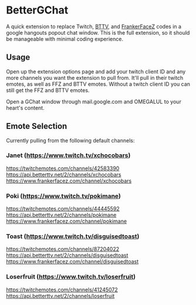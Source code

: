 # BetterGChat

A quick extension to replace Twitch, [BTTV](https://nightdev.com/betterttv/), and [FrankerFaceZ](https://www.frankerfacez.com/) codes in a google hangouts popout chat window. This is the full extension, so it should be manageable with minimal coding experience.

## Usage

Open up the extension options page and add your twitch client ID and any more channels you want the extension to pull from. It'll pull in their twitch emotes, as well as FFZ and BTTV emotes. Without a twitch client ID you can still get the FFZ and BTTV emotes.

Open a GChat window through mail.google.com and OMEGALUL to your heart's content.

## Emote Selection
Currently pulling from the following default channels:

### Janet (https://www.twitch.tv/xchocobars)
https://twitchemotes.com/channels/42583390
https://api.betterttv.net/2/channels/xchocobars  
https://www.frankerfacez.com/channel/xchocobars

### Poki (https://www.twitch.tv/pokimane)
https://twitchemotes.com/channels/44445592
https://api.betterttv.net/2/channels/pokimane  
https://www.frankerfacez.com/channel/pokimane

### Toast (https://www.twitch.tv/disguisedtoast)
https://twitchemotes.com/channels/87204022
https://api.betterttv.net/2/channels/disguisedtoast  
https://www.frankerfacez.com/channel/disguisedtoast

### Loserfruit (https://www.twitch.tv/loserfruit)
https://twitchemotes.com/channels/41245072
https://api.betterttv.net/2/channels/loserfruit


